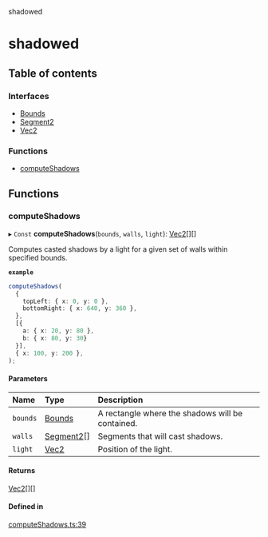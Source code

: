 shadowed

# shadowed

## Table of contents

### Interfaces

- [Bounds](interfaces/bounds.md)
- [Segment2](interfaces/segment2.md)
- [Vec2](interfaces/vec2.md)

### Functions

- [computeShadows](README.md#computeshadows)

## Functions

### computeShadows

▸ `Const` **computeShadows**(`bounds`, `walls`, `light`): [Vec2](interfaces/vec2.md)[][]

Computes casted shadows by a light for a given set of walls within specified bounds.

**`example`**
```ts
computeShadows(
  {
    topLeft: { x: 0, y: 0 },
    bottomRight: { x: 640, y: 360 },
  },
  [{
    a: { x: 20, y: 80 },
    b: { x: 80, y: 30}
  }],
  { x: 100, y: 200 },
);
```

#### Parameters

| Name | Type | Description |
| :------ | :------ | :------ |
| `bounds` | [Bounds](interfaces/bounds.md) | A rectangle where the shadows will be contained. |
| `walls` | [Segment2](interfaces/segment2.md)[] | Segments that will cast shadows. |
| `light` | [Vec2](interfaces/vec2.md) | Position of the light. |

#### Returns

[Vec2](interfaces/vec2.md)[][]

#### Defined in

[computeShadows.ts:39](https://github.com/MD4/shadowed/blob/4e1ce4e/src/computeShadows.ts#L39)
